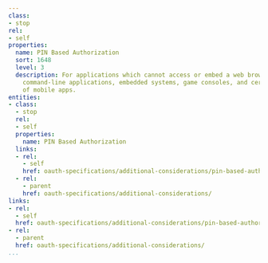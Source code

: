 ```yaml
---
class:
- stop
rel:
- self
properties:
  name: PIN Based Authorization
  sort: 1648
  level: 3
  description: For applications which cannot access or embed a web browser, such as
    command-line applications, embedded systems, game consoles, and certain types
    of mobile apps.
entities:
- class:
  - stop
  rel:
  - self
  properties:
    name: PIN Based Authorization
  links:
  - rel:
    - self
    href: oauth-specifications/additional-considerations/pin-based-authorization.md
  - rel:
    - parent
    href: oauth-specifications/additional-considerations/
links:
- rel:
  - self
  href: oauth-specifications/additional-considerations/pin-based-authorization.md
- rel:
  - parent
  href: oauth-specifications/additional-considerations/
...
```

